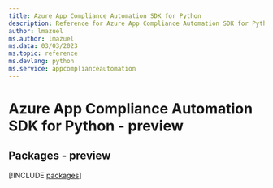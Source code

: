 ```yaml
---
title: Azure App Compliance Automation SDK for Python
description: Reference for Azure App Compliance Automation SDK for Python
author: lmazuel
ms.author: lmazuel
ms.data: 03/03/2023
ms.topic: reference
ms.devlang: python
ms.service: appcomplianceautomation
---
```

# Azure App Compliance Automation SDK for Python - preview
## Packages - preview
[!INCLUDE [packages](app-compliance-automation-index.md)]